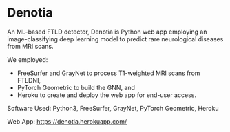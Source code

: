 # Denotia

An ML-based FTLD detector, Denotia is Python web app employing an image-classifying deep learning model to predict rare neurological diseases from MRI scans. 

We employed:
- FreeSurfer and GrayNet to process T1-weighted MRI scans from FTLDNI,
- PyTorch Geometric to build the GNN, and
- Heroku to create and deploy the web app for end-user access.

Software Used: Python3, FreeSurfer, GrayNet, PyTorch Geometric, Heroku

Web App: https://denotia.herokuapp.com/
